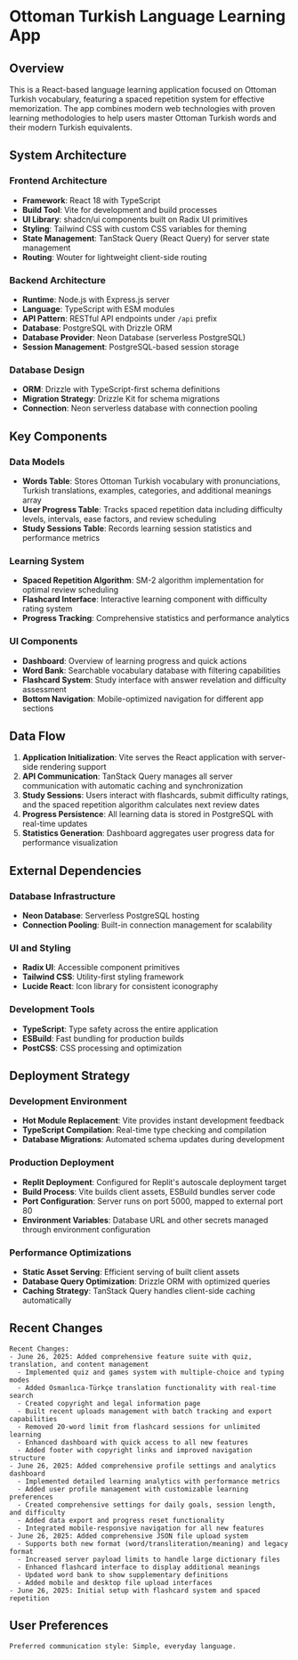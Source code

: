 # Ottoman Turkish Language Learning App

## Overview

This is a React-based language learning application focused on Ottoman Turkish vocabulary, featuring a spaced repetition system for effective memorization. The app combines modern web technologies with proven learning methodologies to help users master Ottoman Turkish words and their modern Turkish equivalents.

## System Architecture

### Frontend Architecture
- **Framework**: React 18 with TypeScript
- **Build Tool**: Vite for development and build processes
- **UI Library**: shadcn/ui components built on Radix UI primitives
- **Styling**: Tailwind CSS with custom CSS variables for theming
- **State Management**: TanStack Query (React Query) for server state management
- **Routing**: Wouter for lightweight client-side routing

### Backend Architecture
- **Runtime**: Node.js with Express.js server
- **Language**: TypeScript with ESM modules
- **API Pattern**: RESTful API endpoints under `/api` prefix
- **Database**: PostgreSQL with Drizzle ORM
- **Database Provider**: Neon Database (serverless PostgreSQL)
- **Session Management**: PostgreSQL-based session storage

### Database Design
- **ORM**: Drizzle with TypeScript-first schema definitions
- **Migration Strategy**: Drizzle Kit for schema migrations
- **Connection**: Neon serverless database with connection pooling

## Key Components

### Data Models
- **Words Table**: Stores Ottoman Turkish vocabulary with pronunciations, Turkish translations, examples, categories, and additional meanings array
- **User Progress Table**: Tracks spaced repetition data including difficulty levels, intervals, ease factors, and review scheduling
- **Study Sessions Table**: Records learning session statistics and performance metrics

### Learning System
- **Spaced Repetition Algorithm**: SM-2 algorithm implementation for optimal review scheduling
- **Flashcard Interface**: Interactive learning component with difficulty rating system
- **Progress Tracking**: Comprehensive statistics and performance analytics

### UI Components
- **Dashboard**: Overview of learning progress and quick actions
- **Word Bank**: Searchable vocabulary database with filtering capabilities
- **Flashcard System**: Study interface with answer revelation and difficulty assessment
- **Bottom Navigation**: Mobile-optimized navigation for different app sections

## Data Flow

1. **Application Initialization**: Vite serves the React application with server-side rendering support
2. **API Communication**: TanStack Query manages all server communication with automatic caching and synchronization
3. **Study Sessions**: Users interact with flashcards, submit difficulty ratings, and the spaced repetition algorithm calculates next review dates
4. **Progress Persistence**: All learning data is stored in PostgreSQL with real-time updates
5. **Statistics Generation**: Dashboard aggregates user progress data for performance visualization

## External Dependencies

### Database Infrastructure
- **Neon Database**: Serverless PostgreSQL hosting
- **Connection Pooling**: Built-in connection management for scalability

### UI and Styling
- **Radix UI**: Accessible component primitives
- **Tailwind CSS**: Utility-first styling framework
- **Lucide React**: Icon library for consistent iconography

### Development Tools
- **TypeScript**: Type safety across the entire application
- **ESBuild**: Fast bundling for production builds
- **PostCSS**: CSS processing and optimization

## Deployment Strategy

### Development Environment
- **Hot Module Replacement**: Vite provides instant development feedback
- **TypeScript Compilation**: Real-time type checking and compilation
- **Database Migrations**: Automated schema updates during development

### Production Deployment
- **Replit Deployment**: Configured for Replit's autoscale deployment target
- **Build Process**: Vite builds client assets, ESBuild bundles server code
- **Port Configuration**: Server runs on port 5000, mapped to external port 80
- **Environment Variables**: Database URL and other secrets managed through environment configuration

### Performance Optimizations
- **Static Asset Serving**: Efficient serving of built client assets
- **Database Query Optimization**: Drizzle ORM with optimized queries
- **Caching Strategy**: TanStack Query handles client-side caching automatically

## Recent Changes

```
Recent Changes:
- June 26, 2025: Added comprehensive feature suite with quiz, translation, and content management
  - Implemented quiz and games system with multiple-choice and typing modes
  - Added Osmanlıca-Türkçe translation functionality with real-time search
  - Created copyright and legal information page
  - Built recent uploads management with batch tracking and export capabilities
  - Removed 20-word limit from flashcard sessions for unlimited learning
  - Enhanced dashboard with quick access to all new features
  - Added footer with copyright links and improved navigation structure
- June 26, 2025: Added comprehensive profile settings and analytics dashboard
  - Implemented detailed learning analytics with performance metrics
  - Added user profile management with customizable learning preferences
  - Created comprehensive settings for daily goals, session length, and difficulty
  - Added data export and progress reset functionality
  - Integrated mobile-responsive navigation for all new features
- June 26, 2025: Added comprehensive JSON file upload system
  - Supports both new format (word/transliteration/meaning) and legacy format
  - Increased server payload limits to handle large dictionary files
  - Enhanced flashcard interface to display additional meanings
  - Updated word bank to show supplementary definitions
  - Added mobile and desktop file upload interfaces
- June 26, 2025: Initial setup with flashcard system and spaced repetition
```

## User Preferences

```
Preferred communication style: Simple, everyday language.
```